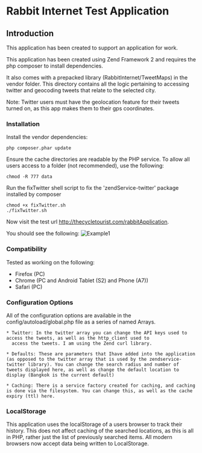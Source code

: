 Rabbit Internet Test Application
================================

Introduction
------------
This application has been created to support an application for work.

This application has been created using Zend Framework 2 and requires the php composer to install dependencies.

It also comes with a prepacked library (RabbitInternet/TweetMaps) in the vendor folder. This directory contains all the logic pertaining to accessing twitter and geocoding tweets that relate to the selected city.

Note: Twitter users must have the geolocation feature for their tweets turned on, as this app makes them to their gps coordinates.

### Installation

Install the vendor dependencies:
```
php composer.phar update
```

Ensure the cache directories are readable by the PHP service. To allow all users access to a folder (not recommended), use the following:
```
chmod -R 777 data
```

Run the fixTwitter shell script to fix the 'zendService-twitter' package installed by composer
```
chmod +x fixTwitter.sh
./fixTwitter.sh
```
Now visit the test url <http://thecycletourist.com/rabbitApplication>. 

You should see the following:
![Example1](http://i.imgur.com/Q4np01j.jpg)


### Compatibility

Tested as working on the following:

* Firefox (PC)
* Chrome (PC and Android Tablet (S2) and Phone (A7))
* Safari (PC)


### Configuration Options
All of the configuration options are available in the config/autoload/global.php file as a series of named Arrays.

```
* Twitter: In the twitter array you can change the API keys used to access the tweets, as well as the http_client used to 
  access the tweets. I am using the Zend curl library.

* Defaults: These are parameters that Ihave added into the application (as opposed to the twitter array that is used by the zendservice-twitter library). You can change the search radius and number of tweets displayed here, as well as change the default location to display (Bangkok is the current default)

* Caching: There is a service factory created for caching, and caching is done via the filesystem. You can change this, as well as the cache expiry (ttl) here.
```

### LocalStorage

This application uses the localStorage of a users browser to track their history. This does not affect caching of the searched locations, as this is all in PHP, rather just the list of previously searched items. All modern browsers now accept data being written to LocalStorage. 




